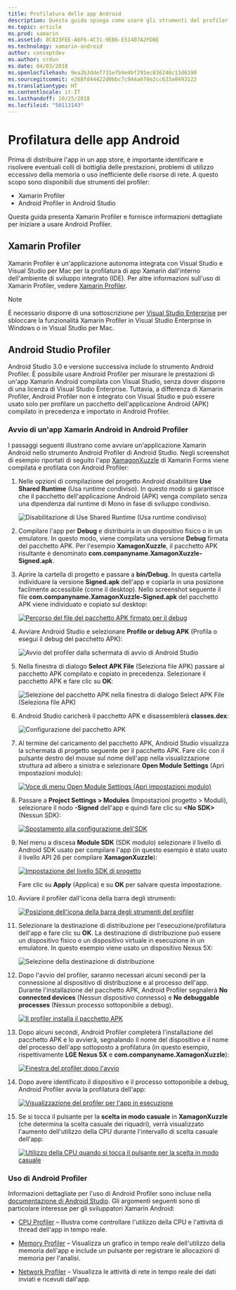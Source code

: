 ```yaml
---
title: Profilatura delle app Android
description: Questa guida spiega come usare gli strumenti del profiler per esaminare le prestazioni e l'utilizzo della memoria di un'app Android.
ms.topic: article
ms.prod: xamarin
ms.assetid: 8C823FEE-A6F6-4C31-9EB6-E51407A2FD8E
ms.technology: xamarin-android
author: conceptdev
ms.author: crdun
ms.date: 04/03/2018
ms.openlocfilehash: 9ea2b3ddef731efb9e4bf291ec836248c13d6390
ms.sourcegitcommit: e268fd44422d0bbc7c944a678e2cc633a0493122
ms.translationtype: HT
ms.contentlocale: it-IT
ms.lasthandoff: 10/25/2018
ms.locfileid: "50113143"
---
```

# <a name="profiling-android-apps"></a>Profilatura delle app Android

Prima di distribuire l'app in un app store, è importante identificare e risolvere eventuali colli di bottiglia delle prestazioni, problemi di utilizzo eccessivo della memoria o uso inefficiente delle risorse di rete. A questo scopo sono disponibili due strumenti del profiler:

-  Xamarin Profiler 
-  Android Profiler in Android Studio

Questa guida presenta Xamarin Profiler e fornisce informazioni dettagliate per iniziare a usare Android Profiler.

 
## <a name="xamarin-profiler"></a>Xamarin Profiler

Xamarin Profiler è un'applicazione autonoma integrata con Visual Studio e Visual Studio per Mac per la profilatura di app Xamarin dall'interno dell'ambiente di sviluppo integrato (IDE). Per altre informazioni sull'uso di Xamarin Profiler, vedere [Xamarin Profiler](~/tools/profiler/index.md).

> [!NOTE]
> È necessario disporre di una sottoscrizione per [Visual Studio Enterprise](https://visualstudio.microsoft.com/vs/compare/) per sbloccare la funzionalità Xamarin Profiler in Visual Studio Enterprise in Windows o in Visual Studio per Mac.
 
## <a name="android-studio-profiler"></a>Android Studio Profiler

Android Studio 3.0 e versione successiva include lo strumento Android Profiler. È possibile usare Android Profiler per misurare le prestazioni di un'app Xamarin Android compilata con Visual Studio, senza dover disporre di una licenza di Visual Studio Enterprise. Tuttavia, a differenza di Xamarin Profiler, Android Profiler non è integrato con Visual Studio e può essere usato solo per profilare un pacchetto dell'applicazione Android (APK) compilato in precedenza e importato in Android Profiler.

### <a name="launching-a-xamarin-android-app-in-android-profiler"></a>Avvio di un'app Xamarin Android in Android Profiler

I passaggi seguenti illustrano come avviare un'applicazione Xamarin Android nello strumento Android Profiler di Android Studio. Negli screenshot di esempio riportati di seguito l'app [XamagonXuzzle](https://developer.xamarin.com/samples/mobile/LivePlayer/XamagonXuzzleLP/) di Xamarin Forms viene compilata e profilata con Android Profiler:

1.  Nelle opzioni di compilazione del progetto Android disabilitare **Use Shared Runtime** (Usa runtime condiviso). In questo modo si garantisce che il pacchetto dell'applicazione Android (APK) venga compilato senza una dipendenza dal runtime di Mono in fase di sviluppo condiviso.

    ![Disabilitazione di Use Shared Runtime (Usa runtime condiviso)](profiling-images/vswin/01-turn-off-shared-runtime.png)

2.  Compilare l'app per **Debug** e distribuirla in un dispositivo fisico o in un emulatore. In questo modo, viene compilata una versione **Debug** firmata del pacchetto APK.
    Per l'esempio **XamagonXuzzle**, il pacchetto APK risultante è denominato **com.companyname.XamagonXuzzle-Signed.apk**.

3.  Aprire la cartella di progetto e passare a **bin/Debug**. In questa cartella individuare la versione **Signed.apk** dell'app e copiarla in una posizione facilmente accessibile (come il desktop). Nello screenshot seguente il file **com.companyname.XamagonXuzzle-Signed.apk** del pacchetto APK viene individuato e copiato sul desktop:

    [![Percorso del file del pacchetto APK firmato per il debug](profiling-images/vswin/02-locating-the-debug-apk-sml.png)](profiling-images/vswin/02-locating-the-debug-apk.png#lightbox)

4.  Avviare Android Studio e selezionare **Profile or debug APK** (Profila o esegui il debug del pacchetto APK):

    ![Avvio del profiler dalla schermata di avvio di Android Studio](profiling-images/vswin/03-android-studio.png)

5.  Nella finestra di dialogo **Select APK File** (Seleziona file APK) passare al pacchetto APK compilato e copiato in precedenza. Selezionare il pacchetto APK e fare clic su **OK**: 
    
    ![Selezione del pacchetto APK nella finestra di dialogo Select APK File (Seleziona file APK)](profiling-images/vswin/04-select-apk-dialog.png)

6.  Android Studio caricherà il pacchetto APK e disassemblerà **classes.dex**:

    ![Configurazione del pacchetto APK](profiling-images/vswin/05-setting-up-the-apk.png)

7.  Al termine del caricamento del pacchetto APK, Android Studio visualizza la schermata di progetto seguente per il pacchetto APK. Fare clic con il pulsante destro del mouse sul nome dell'app nella visualizzazione struttura ad albero a sinistra e selezionare **Open Module Settings** (Apri impostazioni modulo):

    [![Voce di menu Open Module Settings (Apri impostazioni modulo)](profiling-images/vswin/06-open-module-settings-sml.png)](profiling-images/vswin/06-open-module-settings.png#lightbox)

8.  Passare a **Project Settings > Modules** (Impostazioni progetto > Moduli), selezionare il nodo **-Signed** dell'app e quindi fare clic su **&lt;No SDK&gt;** (Nessun SDK):

    [![Spostamento alla configurazione dell'SDK](profiling-images/vswin/07-project-settings-modules-sml.png)](profiling-images/vswin/07-project-settings-modules.png#lightbox)

9.  Nel menu a discesa **Module SDK** (SDK modulo) selezionare il livello di Android SDK usato per compilare l'app (in questo esempio è stato usato il livello API 26 per compilare **XamagonXuzzle**):

    [![Impostazione del livello SDK di progetto](profiling-images/vswin/08-project-sdk-level-sml.png)](profiling-images/vswin/08-project-sdk-level.png#lightbox)

    Fare clic su **Apply** (Applica) e su **OK** per salvare questa impostazione.

10. Avviare il profiler dall'icona della barra degli strumenti:

    [![Posizione dell'icona della barra degli strumenti del profiler](profiling-images/vswin/09-launch-profiler-sml.png)](profiling-images/vswin/09-launch-profiler.png#lightbox)

11. Selezionare la destinazione di distribuzione per l'esecuzione/profilatura dell'app e fare clic su **OK**. La destinazione di distribuzione può essere un dispositivo fisico o un dispositivo virtuale in esecuzione in un emulatore. In questo esempio viene usato un dispositivo Nexus 5X:

    ![Selezione della destinazione di distribuzione](profiling-images/vswin/10-select-deployment-target.png)

12. Dopo l'avvio del profiler, saranno necessari alcuni secondi per la connessione al dispositivo di distribuzione e al processo dell'app. Durante l'installazione del pacchetto APK, Android Profiler segnalerà **No connected devices** (Nessun dispositivo connesso) e **No debuggable processes** (Nessun processo sottoponibile a debug).

    [![Il profiler installa il pacchetto APK](profiling-images/vswin/11-no-connected-devices-sml.png)](profiling-images/vswin/11-no-connected-devices.png#lightbox)

13. Dopo alcuni secondi, Android Profiler completerà l'installazione del pacchetto APK e lo avvierà, segnalando il nome del dispositivo e il nome del processo dell'app sottoposto a profilatura (in questo esempio, rispettivamente **LGE Nexus 5X** e  **com.companyname.XamagonXuzzle**):

    [![Finestra del profiler dopo l'avvio](profiling-images/vswin/12-profiler-starts-sml.png)](profiling-images/vswin/12-profiler-starts.png#lightbox)

14. Dopo avere identificato il dispositivo e il processo sottoponibile a debug, Android Profiler avvia la profilatura dell'app:

    [![Visualizzazione del profiler per l'app in esecuzione](profiling-images/vswin/13-profiler-running-sml.png)](profiling-images/vswin/13-profiler-running.png#lightbox)

15. Se si tocca il pulsante per la **scelta in modo casuale** in **XamagonXuzzle** (che determina la scelta casuale dei riquadri), verrà visualizzato l'aumento dell'utilizzo della CPU durante l'intervallo di scelta casuale dell'app:

    [![Utilizzo della CPU quando si tocca il pulsante per la scelta in modo casuale](profiling-images/vswin/14-tap-randomize-sml.png)](profiling-images/vswin/14-tap-randomize.png#lightbox)


### <a name="using-the-android-profiler"></a>Uso di Android Profiler

Informazioni dettagliate per l'uso di Android Profiler sono incluse nella [documentazione di Android Studio](https://developer.android.com/studio/profile/android-profiler.html).
Gli argomenti seguenti sono di particolare interesse per gli sviluppatori Xamarin Android:

-   [CPU Profiler](https://developer.android.com/studio/profile/cpu-profiler.html) &ndash; Illustra come controllare l'utilizzo della CPU e l'attività di thread dell'app in tempo reale.

-   [Memory Profiler](https://developer.android.com/studio/profile/memory-profiler.html) &ndash; Visualizza un grafico in tempo reale dell'utilizzo della memoria dell'app e include un pulsante per registrare le allocazioni di memoria per l'analisi.

-   [Network Profiler](https://developer.android.com/studio/profile/network-profiler.html) &ndash; Visualizza le attività di rete in tempo reale dei dati inviati e ricevuti dall'app.
